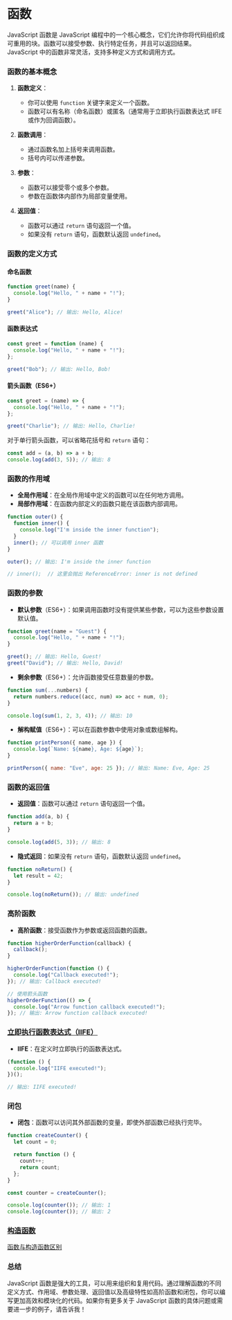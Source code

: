 # 函数

JavaScript 函数是 JavaScript 编程中的一个核心概念，它们允许你将代码组织成可重用的块。函数可以接受参数、执行特定任务，并且可以返回结果。JavaScript 中的函数非常灵活，支持多种定义方式和调用方式。

### 函数的基本概念

1. **函数定义**：

   - 你可以使用 `function` 关键字来定义一个函数。
   - 函数可以有名称（命名函数）或匿名（通常用于立即执行函数表达式 IIFE 或作为回调函数）。

2. **函数调用**：

   - 通过函数名加上括号来调用函数。
   - 括号内可以传递参数。

3. **参数**：

   - 函数可以接受零个或多个参数。
   - 参数在函数体内部作为局部变量使用。

4. **返回值**：
   - 函数可以通过 `return` 语句返回一个值。
   - 如果没有 `return` 语句，函数默认返回 `undefined`。

### 函数的定义方式

#### 命名函数

```javascript
function greet(name) {
  console.log("Hello, " + name + "!");
}

greet("Alice"); // 输出: Hello, Alice!
```

#### 函数表达式

```javascript
const greet = function (name) {
  console.log("Hello, " + name + "!");
};

greet("Bob"); // 输出: Hello, Bob!
```

#### 箭头函数（ES6+）

```javascript
const greet = (name) => {
  console.log("Hello, " + name + "!");
};

greet("Charlie"); // 输出: Hello, Charlie!
```

对于单行箭头函数，可以省略花括号和 `return` 语句：

```javascript
const add = (a, b) => a + b;
console.log(add(3, 5)); // 输出: 8
```

### 函数的作用域

- **全局作用域**：在全局作用域中定义的函数可以在任何地方调用。
- **局部作用域**：在函数内部定义的函数只能在该函数内部调用。

```javascript
function outer() {
  function inner() {
    console.log("I'm inside the inner function");
  }
  inner(); // 可以调用 inner 函数
}

outer(); // 输出: I'm inside the inner function

// inner();  // 这里会抛出 ReferenceError: inner is not defined
```

### 函数的参数

- **默认参数**（ES6+）：如果调用函数时没有提供某些参数，可以为这些参数设置默认值。

```javascript
function greet(name = "Guest") {
  console.log("Hello, " + name + "!");
}

greet(); // 输出: Hello, Guest!
greet("David"); // 输出: Hello, David!
```

- **剩余参数**（ES6+）：允许函数接受任意数量的参数。

```javascript
function sum(...numbers) {
  return numbers.reduce((acc, num) => acc + num, 0);
}

console.log(sum(1, 2, 3, 4)); // 输出: 10
```

- **解构赋值**（ES6+）：可以在函数参数中使用对象或数组解构。

```javascript
function printPerson({ name, age }) {
  console.log(`Name: ${name}, Age: ${age}`);
}

printPerson({ name: "Eve", age: 25 }); // 输出: Name: Eve, Age: 25
```

### 函数的返回值

- **返回值**：函数可以通过 `return` 语句返回一个值。

```javascript
function add(a, b) {
  return a + b;
}

console.log(add(5, 3)); // 输出: 8
```

- **隐式返回**：如果没有 `return` 语句，函数默认返回 `undefined`。

```javascript
function noReturn() {
  let result = 42;
}

console.log(noReturn()); // 输出: undefined
```

### 高阶函数

- **高阶函数**：接受函数作为参数或返回函数的函数。

```javascript
function higherOrderFunction(callback) {
  callback();
}

higherOrderFunction(function () {
  console.log("Callback executed!");
}); // 输出: Callback executed!

// 使用箭头函数
higherOrderFunction(() => {
  console.log("Arrow function callback executed!");
}); // 输出: Arrow function callback executed!
```

### [立即执行函数表达式（IIFE）](./立即执行函数.md)

- **IIFE**：在定义时立即执行的函数表达式。

```javascript
(function () {
  console.log("IIFE executed!");
})();

// 输出: IIFE executed!
```

### 闭包

- **闭包**：函数可以访问其外部函数的变量，即使外部函数已经执行完毕。

```javascript
function createCounter() {
  let count = 0;

  return function () {
    count++;
    return count;
  };
}

const counter = createCounter();

console.log(counter()); // 输出: 1
console.log(counter()); // 输出: 2
```

### [构造函数](./构造函数.md)

[函数与构造函数区别](./函数与构造函数.md)

### 总结

JavaScript 函数是强大的工具，可以用来组织和复用代码。通过理解函数的不同定义方式、作用域、参数处理、返回值以及高级特性如高阶函数和闭包，你可以编写更加高效和模块化的代码。如果你有更多关于 JavaScript 函数的具体问题或需要进一步的例子，请告诉我！
